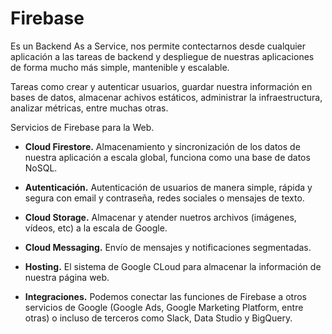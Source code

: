# Firebase

Es un Backend As a Service, nos permite contectarnos desde cualquier aplicación a las tareas de backend y despliegue de nuestras aplicaciones de forma mucho más simple, mantenible y escalable.

Tareas como crear y autenticar usuarios, guardar nuestra información en bases de datos, almacenar achivos estáticos, administrar la infraestructura, analizar métricas, entre muchas otras. 

Servicios de Firebase para la Web.

* **Cloud Firestore.** Almacenamiento y sincronización de los datos de nuestra aplicación a escala global, funciona como una base de datos NoSQL.

* **Autenticación.** Autenticación de usuarios de manera simple, rápida y segura con email y contraseña, redes sociales o mensajes de texto.

* **Cloud Storage.** Almacenar y atender nuetros archivos (imágenes, vídeos, etc) a la escala de Google.

* **Cloud Messaging.** Envío de mensajes y notificaciones segmentadas.

* **Hosting.** El sistema de Google CLoud para almacenar la información de nuestra página web.

* **Integraciones.** Podemos conectar las funciones de Firebase a otros servicios de Google (Google Ads, Google Marketing Platform, entre otras) o incluso de terceros como Slack, Data Studio y BigQuery.


